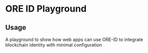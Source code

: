 # ORE ID Playground

## Usage
A playground to show how web apps can use ORE-ID to integrate blockchain identity with minimal configuration

